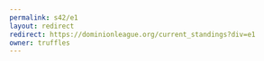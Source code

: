 ```yaml
---
permalink: s42/e1
layout: redirect
redirect: https://dominionleague.org/current_standings?div=e1
owner: truffles
---
```

